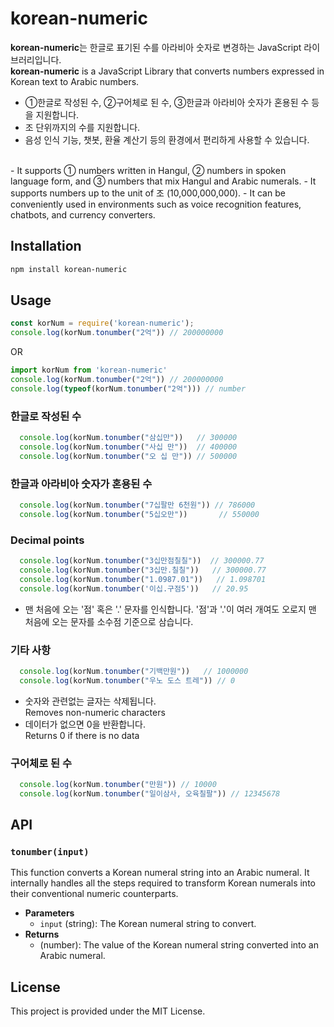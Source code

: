 # korean-numeric
**korean-numeric**는 한글로 표기된 수를 아라비아 숫자로 변경하는 JavaScript 라이브러리입니다. <br> **korean-numeric** is a JavaScript Library that converts numbers expressed in Korean text to Arabic numbers.
- ①한글로 작성된 수, ②구어체로 된 수, ③한글과 아라비아 숫자가 혼용된 수 등을 지원합니다.
- 조 단위까지의 수를 지원합니다.
- 음성 인식 기능, 챗봇, 환율 계산기 등의 환경에서 편리하게 사용할 수 있습니다.
<br/>
- It supports ① numbers written in Hangul, ② numbers in spoken language form, and ③ numbers that mix Hangul and Arabic numerals.
- It supports numbers up to the unit of 조 (10,000,000,000).
- It can be conveniently used in environments such as voice recognition features, chatbots, and currency converters.

## Installation

```bash
npm install korean-numeric
```

## Usage
```javascript
const korNum = require('korean-numeric');
console.log(korNum.tonumber("2억")) // 200000000
```
OR
```javascript
import korNum from 'korean-numeric'
console.log(korNum.tonumber("2억")) // 200000000
console.log(typeof(korNum.tonumber("2억"))) // number
```
### 한글로 작성된 수
```javascript
  console.log(korNum.tonumber("삼십만"))   // 300000
  console.log(korNum.tonumber("사십 만"))  // 400000
  console.log(korNum.tonumber("오 십 만")) // 500000
```
### 한글과 아라비아 숫자가 혼용된 수
```javascript
  console.log(korNum.tonumber("7십팔만 6천원")) // 786000
  console.log(korNum.tonumber("5십오만"))       // 550000
```
### Decimal points
```javascript
  console.log(korNum.tonumber("3십만점칠칠"))  // 300000.77
  console.log(korNum.tonumber("3십만.칠칠"))   // 300000.77
  console.log(korNum.tonumber("1.0987.01"))   // 1.098701
  console.log(korNum.tonumber('이십.구점5'))   // 20.95
```
- 맨 처음에 오는 '점' 혹은 '.' 문자를 인식합니다. '점'과 '.'이 여러 개여도 오로지 맨 처음에 오는 문자를 소수점 기준으로 삼습니다.
### 기타 사항
```javascript
  console.log(korNum.tonumber("기백만원"))   // 1000000
  console.log(korNum.tonumber("우노 도스 트레")) // 0
```
- 숫자와 관련없는 글자는 삭제됩니다. <br> Removes non-numeric characters
- 데이터가 없으면 0을 반환합니다. <br> Returns 0 if there is no data
### 구어체로 된 수
```javascript
  console.log(korNum.tonumber("만원")) // 10000
  console.log(korNum.tonumber("일이삼사, 오육칠팔")) // 12345678
```

## API
### `tonumber(input)`
This function converts a Korean numeral string into an Arabic numeral. It internally handles all the steps required to transform Korean numerals into their conventional numeric counterparts.

- **Parameters**
  - `input` (string): The Korean numeral string to convert.
- **Returns**
  - (number): The value of the Korean numeral string converted into an Arabic numeral.

## License
This project is provided under the MIT License.
